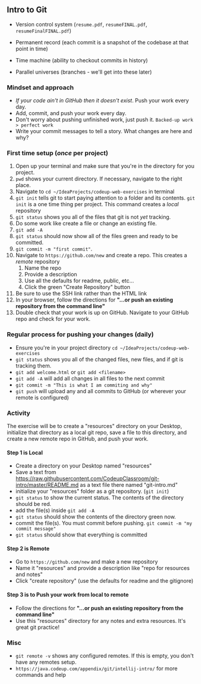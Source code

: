 ## Intro to Git 

- Version control system (`resume.pdf`, `resumeFINAL.pdf`, `resumeFinalFINAL.pdf`) 

- Permanent record (each commit is a snapshot of the codebase at that point in time)
- Time machine (ability to checkout commits in history) 
- Parallel universes (branches - we'll get into these later)

### Mindset and approach

- *If your code ain't in GitHub then it doesn't exist*. Push your work every day.
- Add, commit, and push your work every day. 
- Don't worry about pushing unfinished work, just push it. `Backed-up work > perfect work`
- Write your commit messages to tell a story. What changes are here and why?

### First time setup (*once* per project)

1. Open up your terminal and make sure that you're in the directory for you project.
2.  `pwd` shows your current directory. If necessary, navigate to the right place.
3. Navigate to  `cd ~/IdeaProjects/codeup-web-exercises` in terminal
4. `git init` tells git to start paying attention to a folder and its contents. `git init` is a one time thing per project. This command creates a *local* repository
5. `git status` shows you all of the files that git is not *yet* tracking.
6. Do some work like create a file or change an existing file.
7. `git add -A`
8. `git status` should now show all of the files green and ready to be committed.
9. `git commit -m "first commit"`. 
10. Navigate to `https://github.com/new`  and create a repo. This creates a *remote* repository
    1. Name the repo
    2. Provide a description
    3. Use all the defaults for readme, public, etc...
    4. Click the green "Create Repository" button
11. Be sure to use the SSH link rather than the HTML link 
12.  In your browser, follow the directions for **"…or push an existing repository from the command line"**
13. Double check that your work is up on GitHub. Navigate to your GitHub repo and check for your work.





### Regular process for pushing your changes (daily)

- Ensure you're in your project directory `cd ~/IdeaProjects/codeup-web-exercises` 
- `git status` shows you all of the changed files, new files, and if git is tracking them.
- `git add welcome.html` or `git add <filename>`
- `git add -A` will add all changes in all files to the next commit
- `git commit -m "This is what I am commiting and why"`
- `git push` will upload any and all commits to GitHub (or wherever your remote is configured)

### Activity

The exercise will be to create a "resources" directory on your Desktop, initialize that directory as a local git repo, save a file to this directory, and create a new remote repo in GitHub, and push your work.

#### Step 1 is Local 
- Create a directory on your Desktop named "resources"
- Save a text from https://raw.githubusercontent.com/CodeupClassroom/git-intro/master/README.md as a text file there named "git-intro.md"
- initialize your "resources" folder as a git repository. (`git init`)
- `git status` to show the current status. The contents of the directory should be red.
- add the file(s) inside `git add -A`
- `git status` should show the contents of the directory green now.
- commit the file(s). You must commit before pushing. `git commit -m "my commit message"`
- `git status` should show that everything is committed

#### Step 2 is Remote
- Go to `https://github.com/new` and make a new repository
- Name it "resources" and provide a description like "repo for resources and notes"
- Click "create repository" (use the defaults for readme and the gitignore)

#### Step 3 is to Push your work from local to remote 
- Follow the directions for **"…or push an existing repository from the command line"**
- Use this "resources" directory for any notes and extra resources. It's great git practice!

### Misc

- `git remote -v` shows any configured remotes. If this is empty, you don't have any remotes setup.
- `https://java.codeup.com/appendix/git/intellij-intro/` for more commands and help